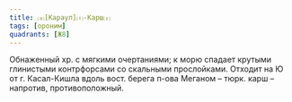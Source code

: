 ```yaml
---
title: ⒜[Караул]⒯-Карш⒵
tags: [ороним]
quadrants: [Ж8]
---
```


Обнаженный хр. с мягкими очертаниями; к морю спадает крутыми глинистыми
контрфорсами со скальными прослойками. Отходит на Ю от г. Касал-Кишла вдоль
вост. берега п-ова Меганом – тюрк. карш – напротив, противоположный.
